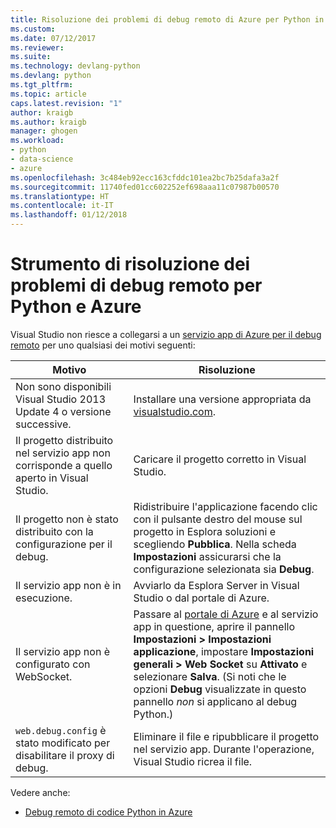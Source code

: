 ```yaml
---
title: Risoluzione dei problemi di debug remoto di Azure per Python in Visual Studio | Microsoft Docs
ms.custom: 
ms.date: 07/12/2017
ms.reviewer: 
ms.suite: 
ms.technology: devlang-python
ms.devlang: python
ms.tgt_pltfrm: 
ms.topic: article
caps.latest.revision: "1"
author: kraigb
ms.author: kraigb
manager: ghogen
ms.workload:
- python
- data-science
- azure
ms.openlocfilehash: 3c484eb92ecc163cfddc101ea2bc7b25dafa3a2f
ms.sourcegitcommit: 11740fed01cc602252ef698aaa11c07987b00570
ms.translationtype: HT
ms.contentlocale: it-IT
ms.lasthandoff: 01/12/2018
---
```

# <a name="remote-debugging-rroubleshooter-for-python-and-azure"></a>Strumento di risoluzione dei problemi di debug remoto per Python e Azure

Visual Studio non riesce a collegarsi a un [servizio app di Azure per il debug remoto](debugging-azure-remote.md) per uno qualsiasi dei motivi seguenti:

| Motivo | Risoluzione |
| --- | --- |
| Non sono disponibili Visual Studio 2013 Update 4 o versione successive. | Installare una versione appropriata da [visualstudio.com](https://www.visualstudio.com/downloads/). | 
| Il progetto distribuito nel servizio app non corrisponde a quello aperto in Visual Studio. | Caricare il progetto corretto in Visual Studio. |
| Il progetto non è stato distribuito con la configurazione per il debug. | Ridistribuire l'applicazione facendo clic con il pulsante destro del mouse sul progetto in Esplora soluzioni e scegliendo **Pubblica**. Nella scheda **Impostazioni** assicurarsi che la configurazione selezionata sia **Debug**. |
| Il servizio app non è in esecuzione. | Avviarlo da Esplora Server in Visual Studio o dal portale di Azure. |
| Il servizio app non è configurato con WebSocket. | Passare al [portale di Azure](https://portal.azure.com) e al servizio app in questione, aprire il pannello **Impostazioni > Impostazioni applicazione**, impostare **Impostazioni generali > Web Socket** su **Attivato** e selezionare **Salva**. (Si noti che le opzioni **Debug** visualizzate in questo pannello *non* si applicano al debug Python.) |
| `web.debug.config` è stato modificato per disabilitare il proxy di debug. | Eliminare il file e ripubblicare il progetto nel servizio app. Durante l'operazione, Visual Studio ricrea il file. |

Vedere anche:

- [Debug remoto di codice Python in Azure](debugging-azure-remote.md)
